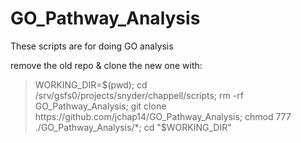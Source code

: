 # GO_Pathway_Analysis
These scripts are for doing GO analysis

remove the old repo & clone the new one with: 
> WORKING_DIR=$(pwd); cd /srv/gsfs0/projects/snyder/chappell/scripts; rm -rf GO_Pathway_Analysis; git clone https://github.com/jchap14/GO_Pathway_Analysis; chmod 777 ./GO_Pathway_Analysis/*; cd "$WORKING_DIR"    